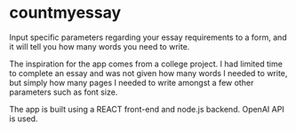 # countmyessay
Input specific parameters regarding your essay requirements to a form, and it will tell you how many words you need to write.

The inspiration for the app comes from a college project. I had limited time to complete an essay and was not given how many words I needed to write, but simply how many pages I needed to write amongst a few other parameters such as font size. 

The app is built using a REACT front-end and node.js backend. OpenAI API is used. 

